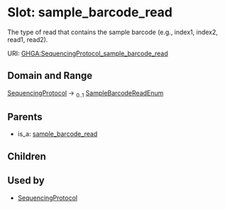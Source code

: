 
# Slot: sample_barcode_read


The type of read that contains the sample barcode (e.g., index1, index2, read1, read2).

URI: [GHGA:SequencingProtocol_sample_barcode_read](https://w3id.org/GHGA/SequencingProtocol_sample_barcode_read)


## Domain and Range

[SequencingProtocol](SequencingProtocol.md) &#8594;  <sub>0..1</sub> [SampleBarcodeReadEnum](SampleBarcodeReadEnum.md)

## Parents

 *  is_a: [sample_barcode_read](sample_barcode_read.md)

## Children


## Used by

 * [SequencingProtocol](SequencingProtocol.md)

